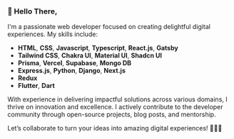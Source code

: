 ### 👋 Hello There,

I'm a passionate web developer focused on creating delightful digital experiences. My skills include:

- **HTML**, **CSS**, **Javascript**, **Typescript**, **React.js**, **Gatsby**
- **Tailwind CSS**, **Chakra UI**, **Material UI**, **Shadcn UI**
- **Prisma**, **Vercel**, **Supabase**, **Mongo DB**
- **Express.js**, **Python**, **Django**, **Next.js**
- **Redux**
- **Flutter**, **Dart**

With experience in delivering impactful solutions across various domains, I thrive on innovation and excellence. I actively contribute to the developer community through open-source projects, blog posts, and mentorship.

Let’s collaborate to turn your ideas into amazing digital experiences! 👨‍💻✨
